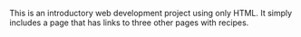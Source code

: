 This is an introductory web development project using only HTML. It simply includes a page that has links to three other pages with recipes.
